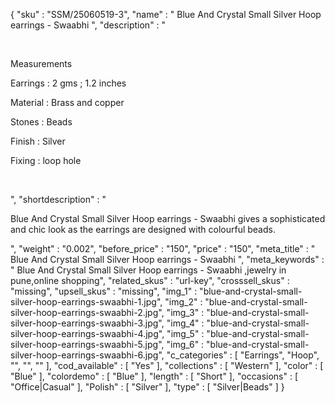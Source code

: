 {
  "sku" : "SSM/25060519-3",
  "name" : "  Blue And Crystal Small Silver Hoop earrings - Swaabhi ",
  "description" : "<p>&nbsp;</p> <p>Measurements</p> <p>Earrings : 2 gms ; 1.2 inches</p> <p>Material : Brass and copper</p> <p>Stones : Beads</p> <p>Finish : Silver</p> <p>Fixing : loop hole</p> <p>&nbsp;</p>",
  "shortdescription" : "<p>Blue And Crystal Small Silver Hoop earrings - Swaabhi&nbsp;gives a sophisticated and chic look as the earrings are designed with colourful&nbsp;beads.</p>",
  "weight" : "0.002",
  "before_price" : "150",
  "price" : "150",
  "meta_title" : "  Blue And Crystal Small Silver Hoop earrings - Swaabhi ",
  "meta_keywords" : "  Blue And Crystal Small Silver Hoop earrings - Swaabhi ,jewelry in pune,online shopping",
  "related_skus" : "url-key",
  "crosssell_skus" : "missing",
  "upsell_skus" : "missing",
  "img_1" : "blue-and-crystal-small-silver-hoop-earrings-swaabhi-1.jpg",
  "img_2" : "blue-and-crystal-small-silver-hoop-earrings-swaabhi-2.jpg",
  "img_3" : "blue-and-crystal-small-silver-hoop-earrings-swaabhi-3.jpg",
  "img_4" : "blue-and-crystal-small-silver-hoop-earrings-swaabhi-4.jpg",
  "img_5" : "blue-and-crystal-small-silver-hoop-earrings-swaabhi-5.jpg",
  "img_6" : "blue-and-crystal-small-silver-hoop-earrings-swaabhi-6.jpg",
  "c_categories" : [ "Earrings", "Hoop", "", "", "" ],
  "cod_available" : [ "Yes" ],
  "collections" : [ "Western" ],
  "color" : [ "Blue" ],
  "colordemo" : [ "Blue" ],
  "length" : [ "Short" ],
  "occasions" : [ "Office|Casual" ],
  "Polish" : [ "Silver" ],
  "type" : [ "Silver|Beads" ]
}